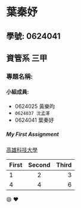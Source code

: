 # 葉秦妤

## 學號: 0624041

## 資管系 三甲

### 專題名稱:

#### 小組成員:
* 0624025 黃樂昀
* `0624037 沈孟澤`
* 0624041 葉秦妤

##### My First Assignment

[高雄科技大學](https://www.nkust.edu.tw/)

| First | Second | Third |
|:------|:------:|------:|
| 1 | 2 | 3 |
| 4 | 4 | 6 |

:smile:
:heart:


